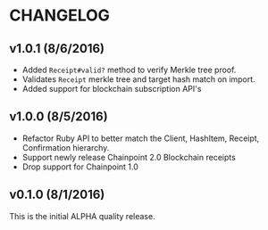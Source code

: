 # CHANGELOG

## v1.0.1 (8/6/2016)

- Added `Receipt#valid?` method to verify Merkle tree proof.
- Validates `Receipt` merkle tree and target hash match on import.
- Added support for blockchain subscription API's

## v1.0.0 (8/5/2016)

- Refactor Ruby API to better match the Client, HashItem, Receipt, Confirmation hierarchy.
- Support newly release Chainpoint 2.0 Blockchain receipts
- Drop support for Chainpoint 1.0

## v0.1.0 (8/1/2016)

This is the initial ALPHA quality release.
